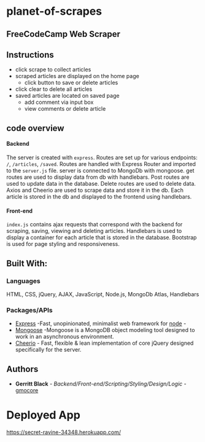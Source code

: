 # planet-of-scrapes

## FreeCodeCamp Web Scraper

## Instructions

- click scrape to collect articles
- scraped articles are displayed on the home page
  - click button to save or delete articles
- click clear to delete all articles
- saved articles are located on saved page
  - add comment via input box
  - view comments or delete article

## code overview

#### Backend

The server is created with `express`. Routes are set up for various endpoints: `/`, `/articles`, `/saved`.
Routes are handled with Express Router and imported to the `server.js` file.
server is connected to MongoDb with mongoose. get routes are used to display data from db with handlebars. 
Post routes are used to update data in the database. Delete routes are used to delete data.
Axios and Cheerio are used to scrape data and store it in the db. Each article is stored in the db and displayed to the frontend using handlebars.

#### Front-end

`index.js` contains ajax requests that correspond with the backend for scraping, saving, viewing and deleting articles. Handlebars is used to display a container for each article that is stored in the database. Bootstrap is used for page styling and responsiveness. 

## Built With:

### Languages

HTML, CSS, jQuery, AJAX, JavaScript, Node.js, MongoDb Atlas, Handlebars

### Packages/APIs

- [Express](https://www.npmjs.com/package/express) -Fast, unopinionated, minimalist web framework for [node](http://nodejs.org/) -
- [Mongoose](https://www.npmjs.com/package/mongoose) -Mongoose is a MongoDB object modeling tool designed to work in an asynchronous environment.
- [Cheerio](https://www.npmjs.com/package/cheerio) -
Fast, flexible & lean implementation of core jQuery designed specifically for the server. 


## Authors

- **Gerritt Black** - _Backend/Front-end/Scripting/Styling/Design/Logic_ - [gmocore](https://github.com/gmocore)

# Deployed App

https://secret-ravine-34348.herokuapp.com/